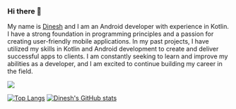 ### Hi there 👋
My name is [Dinesh](https://www.instagram.com/dinesh_ela_2405) and I am an Android developer with experience in Kotlin. I have a strong foundation in programming principles and a passion for creating user-friendly mobile applications. In my past projects, I have utilized my skills in Kotlin and Android development to create and deliver successful apps to clients. I am constantly seeking to learn and improve my abilities as a developer, and I am excited to continue building my career in the field.

<a href="https://www.linkedin.com/in/dinesh-g-41b62b241/"><img src="https://img.shields.io/badge/LinkedIn-0077B5?style=for-the-badge&logo=linkedin&logoColor=white"></a>



[![Top Langs](https://github-readme-stats.vercel.app/api/top-langs/?username=idineshgovind)](https://www.github.com/idineshgovind)
[![Dinesh's GitHub stats](https://github-readme-stats.vercel.app/api?username=idineshgovind)](https://www.github.com/idineshgovind)
